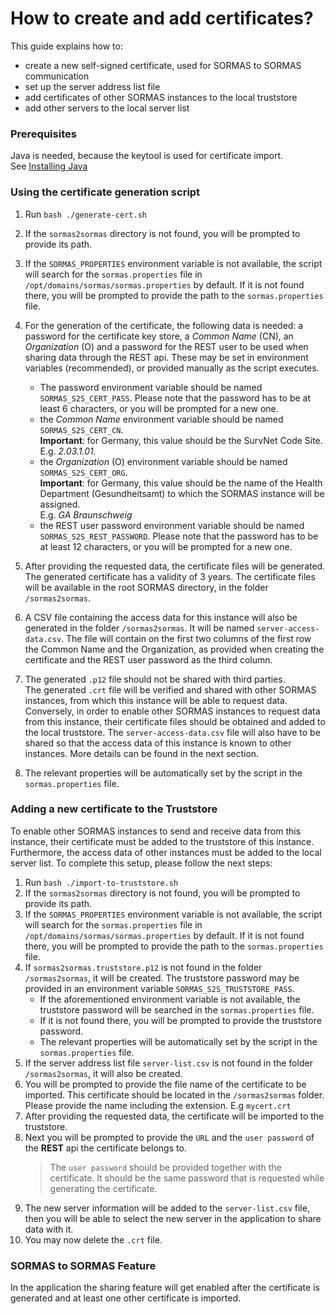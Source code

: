 # How to create and add certificates?

This guide explains how to:
 * create a new self-signed certificate, used for SORMAS to SORMAS communication
 * set up the server address list file
 * add certificates of other SORMAS instances to the local truststore
 * add other servers to the local server list
   
### Prerequisites

Java is needed, because the keytool is used for certificate import. <br/>
See [Installing Java](SERVER_SETUP.md#java-11)

### Using the certificate generation script

1. Run ``bash ./generate-cert.sh``
2. If the ``sormas2sormas`` directory is not found, you will be prompted to provide its path.
3. If the ``SORMAS_PROPERTIES`` environment variable is not available, the script will search for the ``sormas.properties`` 
file in ``/opt/domains/sormas/sormas.properties`` by default. If it is not found there, you will be prompted to provide 
the path to the ``sormas.properties`` file.
4. For the generation of the certificate, the following data is needed: a password for the certificate key store, a *Common Name* (CN), 
    an *Organization* (O) and a password for the REST user to be used when sharing data through the REST api. These may be set in environment variables (recommended), or provided 
    manually as the script executes.
    * The password environment variable should be named ``SORMAS_S2S_CERT_PASS``. Please note that the password has to be 
    at least 6 characters, or you will be prompted for a new one.
    * the *Common Name* environment variable should be named ``SORMAS_S2S_CERT_CN``.<br/>
    **Important**: for Germany, this value should be the SurvNet Code Site. <br/>
    E.g. *2.03.1.01.*
    * the *Organization* (O) environment variable should be named ``SORMAS_S2S_CERT_ORG``.<br/>
    **Important**: for Germany, this value should be the name of the Health Department (Gesundheitsamt) 
    to which the SORMAS instance will be assigned. <br/>
    E.g. *GA Braunschweig*
    * the REST user password environment variable should be named ``SORMAS_S2S_REST_PASSWORD``.
    Please note that the password has to be at least 12 characters, or you will be prompted for a new one.
    
5. After providing the requested data, the certificate files will be generated. <br/>
   The generated certificate has a validity of 3 years. 
   The certificate files will be available in the root SORMAS directory, in the folder ``/sormas2sormas``.
6. A CSV file containing the access data for this instance will also be generated in the folder ``/sormas2sormas``.
   It will be named ``server-access-data.csv``.
   The file will contain on the first two columns of the first row the Common Name and the Organization, as provided
   when creating the certificate and the REST user password as the third column.<br/>
7. The generated ``.p12`` file should not be shared with third parties. <br/>
   The generated ``.crt`` file will be verified and shared with other SORMAS instances, from which this instance
   will be able to request data. Conversely, in order to enable other SORMAS instances to request data from this 
   instance, their certificate files should be obtained and added to the local truststore. The ``server-access-data.csv``
   file will also have to be shared so that the access data of this instance is known to other instances. 
   More details can be found in the next section.
8. The relevant properties will be automatically set by the script in the ``sormas.properties`` file.

### Adding a new certificate to the Truststore

To enable other SORMAS instances to send and receive data from this instance, their certificate must be added to the 
truststore of this instance. Furthermore, the access data of other instances must be added to the local server
list. To complete this setup, please follow the next steps:
1. Run ``bash ./import-to-truststore.sh``
2. If the ``sormas2sormas`` directory is not found, you will be prompted to provide its path.
3. If the ``SORMAS_PROPERTIES`` environment variable is not available, the script will search for the ``sormas.properties`` 
   file in ``/opt/domains/sormas/sormas.properties`` by default. If it is not found there, you will be prompted to provide 
   the path to the ``sormas.properties`` file.
4. If ``sormas2sormas.truststore.p12`` is not found in the folder ``/sormas2sormas``, it will be created. 
    The truststore password may be provided in an environment variable ``SORMAS_S2S_TRUSTSTORE_PASS``.
    * If the aforementioned environment variable is not available, the truststore password will be searched in the 
    ``sormas.properties`` file.
    * If it is not found there, you will be prompted to provide the truststore password.
    * The relevant properties will be automatically set by the script in the ``sormas.properties`` file.
5. If the server address list file ``server-list.csv`` is not found in the folder ``/sormas2sormas``, it will also be created.
6. You will be prompted to provide the file name of the certificate to be imported. This certificate should be located
in the ``/sormas2sormas`` folder. Please provide the name including the extension. E.g ``mycert.crt``
7. After providing the requested data, the certificate will be imported to the truststore.
8. Next you will be prompted to provide the `URL` and the `user password` of the **REST** api the certificate belongs to.
    > The `user password` should be provided together with the certificate. 
    It should be the same password that is requested while generating the certificate. 
9. The new server information will be added to the ``server-list.csv`` file, then you will be able to select the new server in the application to share data with it.
10. You may now delete the ``.crt`` file.

### SORMAS to SORMAS Feature
In the application the sharing feature will get enabled after the certificate is generated and at least one other certificate is imported.  